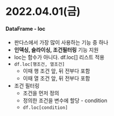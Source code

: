 # 2022.04.01(금)

#### DataFrame - loc
+ 판다스에서 가장 많이 사용하는 기능 중 하나
+ **인덱싱, 슬라이싱, 조건필터링** 기능 지원
+ loc는 함수가 아니다. df.loc[] 리스트 적용
+ `df.loc[행조건, 열조건]`
    - 이때 행 조건 앞, 뒤 전부다 포함
    - 이때 열 조건 앞, 뒤 전부다 포함
+ 조건 필터링
    - 조건을 먼저 정의
    - 정의한 조건을 변수에 할당 - condition
    - `df.loc[condition]`
